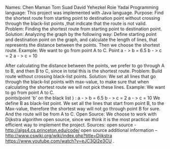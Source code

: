Names: 
   Chen Maman
	 Tom Suad
	 David Yehezkel
	 Roie Yadai
Programming language: This project was implemented with Java language.
Purpose: Find the shortest route from starting point to destination point without crossing 	   through the black-list points ,that indicate that the route is not valid.
Problem: Finding the shortest route from starting point to destination point.
Solution: Analyzing the graph by the following way:
Define starting point and destination point on the graph, and calculate the length             of lines, that represents the distance between the points. Then we choose the shortest route.
Example: We want to go from point A to C.
Point a - > b = 6.5
           b - > c = 2 
            a - > c = 10 					

After calculating the distance between the points, we prefer to go through A to B, and then B to C, since in total this is the shortest route.
Problem: Build route without crossing black-list points.
Solution: We set all lines that go through the black-list points with max-value, to make sure       	   that when calculating the shortest route we will not pick these lines.
Example: We want to go from point A to C.	
points(point 'b' on the black list )  :
	  a - > b = 6.5
	  b - > c = 2
	  a - > c = 10
	We define B as black-list point. We set all the lines that start from point B, to the 
	Max-value, therefore the shortest way will not go through point B for sure. And the 
	route will be from A to C.
Open Source: We choose to work with Dijkstra algorithm open source, since we think it is 	            the most practical and efficient way to implement the project.
Sources: open source - http://algs4.cs.princeton.edu/code/
	  open source additional information – 
	 http://www.cswiki.org/wiki/index.php?title=Dijkstra
	https://www.youtube.com/watch?v=eJC3Ql2e3CU .    
